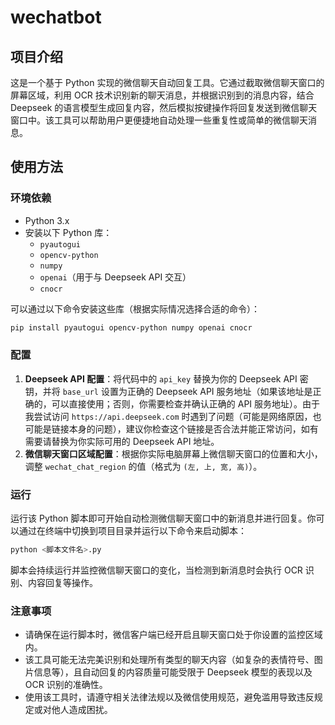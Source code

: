 # wechatbot

## 项目介绍
这是一个基于 Python 实现的微信聊天自动回复工具。它通过截取微信聊天窗口的屏幕区域，利用 OCR 技术识别新的聊天消息，并根据识别到的消息内容，结合 Deepseek 的语言模型生成回复内容，然后模拟按键操作将回复发送到微信聊天窗口中。该工具可以帮助用户更便捷地自动处理一些重复性或简单的微信聊天消息。

## 使用方法
### 环境依赖
- Python 3.x
- 安装以下 Python 库：
    - `pyautogui`
    - `opencv-python`
    - `numpy`
    - `openai`（用于与 Deepseek API 交互）
    - `cnocr`

可以通过以下命令安装这些库（根据实际情况选择合适的命令）：
```bash
pip install pyautogui opencv-python numpy openai cnocr
```

### 配置
1. **Deepseek API 配置**：将代码中的 `api_key` 替换为你的 Deepseek API 密钥，并将 `base_url` 设置为正确的 Deepseek API 服务地址（如果该地址是正确的，可以直接使用；否则，你需要检查并确认正确的 API 服务地址）。由于我尝试访问 `https://api.deepseek.com` 时遇到了问题（可能是网络原因，也可能是链接本身的问题），建议你检查这个链接是否合法并能正常访问，如有需要请替换为你实际可用的 Deepseek API 地址。
2. **微信聊天窗口区域配置**：根据你实际电脑屏幕上微信聊天窗口的位置和大小，调整 `wechat_chat_region` 的值（格式为 `(左, 上, 宽, 高)`）。

### 运行
运行该 Python 脚本即可开始自动检测微信聊天窗口中的新消息并进行回复。你可以通过在终端中切换到项目目录并运行以下命令来启动脚本：
```bash
python <脚本文件名>.py
```
脚本会持续运行并监控微信聊天窗口的变化，当检测到新消息时会执行 OCR 识别、内容回复等操作。

### 注意事项
- 请确保在运行脚本时，微信客户端已经开启且聊天窗口处于你设置的监控区域内。
- 该工具可能无法完美识别和处理所有类型的聊天内容（如复杂的表情符号、图片信息等），且自动回复的内容质量可能受限于 Deepseek 模型的表现以及 OCR 识别的准确性。
- 使用该工具时，请遵守相关法律法规以及微信使用规范，避免滥用导致违反规定或对他人造成困扰。
